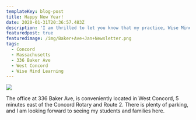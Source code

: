 ```yaml
---
templateKey: blog-post
title: Happy New Year!
date: 2020-01-31T20:36:57.483Z
description: 'I am thrilled to let you know that my practice, Wise Mind Learning, is open! '
featuredpost: true
featuredimage: /img/Baker+Ave+Jan+Newsletter.png
tags:
  - Concord
  - Massachusetts
  - 336 Baker Ave
  - West Concord
  - Wise Mind Learning
---
```



![](/img/Baker+Ave+Jan+Newsletter.png)

The office at 336 Baker Ave, is conveniently located in West Concord, 5 minutes east of the Concord Rotary and Route 2.  There is plenty of parking, and I am looking forward to seeing my students and families here.
